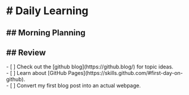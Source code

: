 <h1># Daily Learning</h1>
<h2>## Morning Planning</h2>
<h2>## Review</h2>
- [ ] Check out the [github blog](https://github.blog/) for topic ideas.<br>
- [ ] Learn about [GitHub Pages](https://skills.github.com/#first-day-on-github).<br>
- [ ] Convert my first blog post into an actual webpage.
